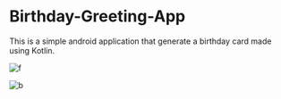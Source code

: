 # Birthday-Greeting-App
This is a simple android application that generate a birthday card  made using Kotlin.

![f](https://user-images.githubusercontent.com/90465505/221428549-49b4011a-3e51-45bd-8a83-25edaaee3ffe.png)

![b](https://user-images.githubusercontent.com/90465505/221428635-b84f83cc-bdc3-46f5-ad8a-931226da6828.png)

